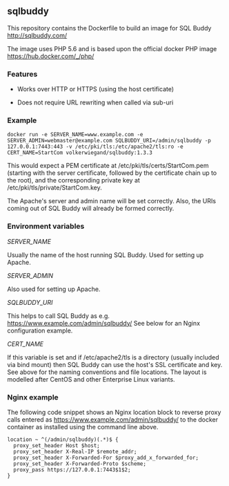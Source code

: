 ## sqlbuddy

This repository contains the Dockerfile to build an image for SQL Buddy
http://sqlbuddy.com/

The image uses PHP 5.6 and is based upon the official docker PHP image
https://hub.docker.com/_/php/

### Features

* Works over HTTP or HTTPS (using the host certificate)

* Does not require URL rewriting when called via sub-uri

### Example

    docker run -e SERVER_NAME=www.example.com -e SERVER_ADMIN=webmaster@example.com SQLBUDDY_URI=/admin/sqlbuddy -p 127.0.0.1:7443:443 -v /etc/pki/tls:/etc/apache2/tls:ro -e CERT_NAME=StartCom volkerwiegand/sqlbuddy:1.3.3

This would expect a PEM certificate at /etc/pki/tls/certs/StartCom.pem
(starting with the server certificate, followed by the certificate chain
up to the root), and the corresponding private key
at /etc/pki/tls/private/StartCom.key.

The Apache's server and admin name will be set correctly. Also, the URIs
coming out of SQL Buddy will already be formed correctly.

### Environment variables

*SERVER_NAME*

  Usually the name of the host running SQL Buddy. Used for setting up Apache.

*SERVER_ADMIN*

  Also used for setting up Apache.

*SQLBUDDY_URI*

  This helps to call SQL Buddy as e.g. https://www.example.com/admin/sqlbuddy/
  See below for an Nginx configuration example.

*CERT_NAME*

  If this variable is set and if /etc/apache2/tls is a directory (usually
  included via bind mount) then SQL Buddy can use the host's
  SSL certificate and key. See above for the naming conventions and file
  locations. The layout is modelled after CentOS and other Enterprise Linux
  variants.

### Nginx example

The following code snippet shows an Nginx location block to reverse proxy
calls entered as https://www.example.com/admin/sqlbuddy/ to the docker container as
installed using the command line above.

    location ~ ^(/admin/sqlbuddy)(.*)$ {
      proxy_set_header Host $host;
      proxy_set_header X-Real-IP $remote_addr;
      proxy_set_header X-Forwarded-For $proxy_add_x_forwarded_for;
      proxy_set_header X-Forwarded-Proto $scheme;
      proxy_pass https://127.0.0.1:7443$1$2;
    }
 
